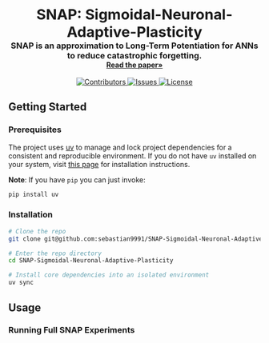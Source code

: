 <a id="readme-top"></a>

<div align="center">
  <h1 style="font-size:3vw;padding:0;margin:0;display:inline">SNAP: Sigmoidal-Neuronal-Adaptive-Plasticity</h1>
  <h3 style="margin:0">SNAP is an approximation to Long-Term Potentiation for ANNs to reduce catastrophic forgetting.</h3>
  <a href="https://arxiv.org/abs/2410.15318"><strong>Read the paper»</strong></a>
</div>

<br />

<div align="center">

  <a href="https://github.com/sebastian9991/your-repo/graphs/contributors">
    <img src="https://img.shields.io/github/contributors/sebastian9991/SNAP-Sigmoidal-Neuronal-Adaptive-Plasticity.svg" alt="Contributors" />
  </a>
  <a href="https://github.com/sebastian9991/your-repo/issues">
    <img src="https://img.shields.io/github/issues/sebastian9991/SNAP-Sigmoidal-Neuronal-Adaptive-Plasticity.svg" alt="Issues" />
  </a>
  <a href="https://github.com/sebastian9991/your-repo/blob/main/LICENSE">
    <img src="https://img.shields.io/github/license/sebastian9991/SNAP-Sigmoidal-Neuronal-Adaptive-Plasticity.svg" alt="License" />
  </a>

</div>


## Getting Started

### Prerequisites

The project uses [uv](https://docs.astral.sh/uv/) to manage and lock project dependencies for a consistent and reproducible environment. If you do not have `uv` installed on your system, visit [this page](https://docs.astral.sh/uv/getting-started/installation/) for installation instructions.

**Note**: If you have `pip` you can just invoke:

```sh
pip install uv
```

### Installation

```sh
# Clone the repo
git clone git@github.com:sebastian9991/SNAP-Sigmoidal-Neuronal-Adaptive-Plasticity.git

# Enter the repo directory
cd SNAP-Sigmoidal-Neuronal-Adaptive-Plasticity

# Install core dependencies into an isolated environment
uv sync
```

## Usage

### Running Full SNAP Experiments
